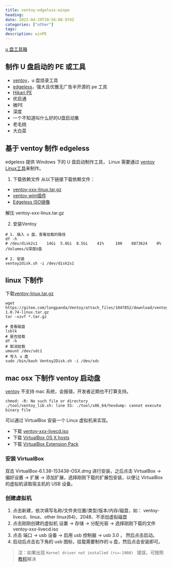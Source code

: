 ```yaml
---
title: ventoy-edgeless-winpe
heading: 
date: 2022-04-29T10:56:08.974Z
categories: ["other"]
tags: 
description: winPE
---
```




[u 盘工具箱](https://post.smzdm.com/p/a25dx0rp/)

## 制作 U 盘启动的 PE 或工具
- [ventoy](https://www.ventoy.net/cn/index.html)，u 盘烧录工具
- [edgeless](https://home.edgeless.top/)，强大且优雅无广告半开源的 pe 工具
- [Hikari PE](https://hikaripe-sc.hikaricalyx.com/)
- 优启通
- 微PE
- 深度
- 一个不知道叫什么好的U盘启动集
- 老毛桃
- 大白菜


## 基于 ventoy 制作 edgeless 

edgeless 提供 Windows 下的 U 盘启动制作工具， Linux 需要通过
[ventoy Linux工具](https://wiki.edgeless.top/v2/guide/burn_manual.html)来制作。

1. 下载依赖文件
从以下链接下载依赖文件：

- [ventoy-xxx-linux.tar.gz](https://gitee.com/longpanda/Ventoy/releases/)
- [ventoy wim插件](https://pineapple.edgeless.top/api/v2/info/ventoy_plugin_addr)
- [Edgeless ISO镜像](https://pineapple.edgeless.top/api/v2/info/iso_addr)

解压 ventoy-xxx-linux.tar.gz

2. 安装Ventoy

```
# 1. 插入 u 盘，查看挂载的路径
df -h
# /dev/disk2s1    14Gi  5.8Gi  8.5Gi    41%     100    8873624    0%   /Volumes/U深度U盘

# 2. 安装
ventoy2disk.sh -i /dev/disk2s1
```

## linux 下制作 
下载[ventoy-linux.tar.gz
](https://gitee.com/longpanda/Ventoy/releases/)
```
wget https://gitee.com/longpanda/Ventoy/attach_files/1047852/download/ventoy-1.0.74-linux.tar.gz
tar -xzvf *.tar.gz

# 查看磁盘
lsblk 
# 是否挂载
df -h
# 取消挂载
umount /dev/sdc1
# 写入 u 盘
sudo /bin/bash Ventoy2Disk.sh -i /dev/sdc
```


##  mac osx 下制作 ventoy 启动盘
[ventoy](https://github.com/ventoy/Ventoy/issues/3) 不支持 mac 系统，会报错，开发者近期也不打算支持。
```
chmod: -R: No such file or directory
./tool/ventoy_lib.sh: line 55: ./tool/x86_64/hexdump: cannot execute binary file
```

可以通过 VirtualBox 安装一个 Linux 虚拟机来实现。

- 下载 [ventoy-xxx-livecd.iso](https://ventoy.net/en/download.html) 
- 下载 [VirtualBox OS X hosts](https://www.virtualbox.org/wiki/Downloads)
- 下载 [ VirtualBox Extension Pack](https://download.virtualbox.org/virtualbox/6.1.38/Oracle_VM_VirtualBox_Extension_Pack-6.1.38.vbox-extpack)

### 安装 VirtualBox

双击 VirtualBox-6.1.38-153438-OSX.dmg 进行安装，之后点击 VirtualBox -> 偏好设置 -> 扩展 -> 添加扩展，选择刚刚下载的扩展包安装，以便让 VirtualBox 的虚拟机读取宿主机的 USB 设备。

### 创建虚拟机
1. 点击新建，依次填写名称/文件夹位置/类型/版本/内存/磁盘，如： ventoy-livecd、linux、other linux(64)、2048、不添加虚拟磁盘
2. 点击刚刚创建的虚拟机 设置 -> 存储 -> 分配光驱 -> 选择刚刚下载的文件 ventoy-xxx-livecd.iso
3. 点击 端口 -> usb 设备 -> 启用 usb 控制器 -> usb 3.0 ， 然后点击启动。
4. 启动后点击右下角的 usb 图标，挂载需要制作的 u 盘，然后点击安装即可。

> 注：如果出现 `Kernel driver not installed (rc=-1908) ` 错误，可按照[教程](https://stackoverflow.com/questions/65149373/kernel-driver-not-installed-rc-1908-getting-errors-in-macos-big-sur-11-0-1)解决




